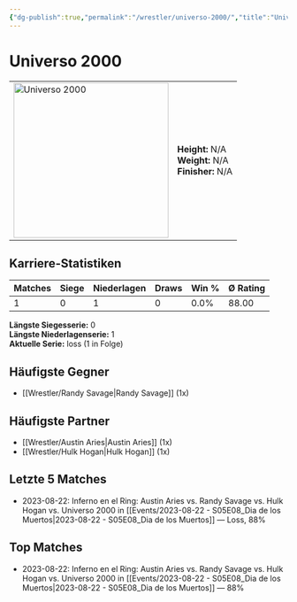```yaml
---
{"dg-publish":true,"permalink":"/wrestler/universo-2000/","title":"Universo 2000","tags":["wrestler"],"noteIcon":""}
---
```



# Universo 2000

<table>
        <tr>
        <td><img src="https://github.com/CptSpaulding1980/choke-slam-wrestling/releases/download/images/Universo_2000.png" width="280" alt="Universo 2000"></td>
        <td>
        <b>Height:</b> N/A<br>
        <b>Weight:</b> N/A<br>
        <b>Finisher:</b> N/A<br>
        </td>
        </tr>
        </table>
        

## Karriere-Statistiken

| Matches | Siege | Niederlagen | Draws | Win % | Ø Rating |
|---------|-------|-------------|-------|-------|-----------|
| 1 | 0 | 1 | 0 | 0.0% | 88.00 |

**Längste Siegesserie:** 0<br>**Längste Niederlagenserie:** 1<br>**Aktuelle Serie:** loss (1 in Folge)


## Häufigste Gegner
- [[Wrestler/Randy Savage\|Randy Savage]] (1x)

## Häufigste Partner
- [[Wrestler/Austin Aries\|Austin Aries]] (1x)
- [[Wrestler/Hulk Hogan\|Hulk Hogan]] (1x)

## Letzte 5 Matches
- 2023-08-22: Inferno en el Ring: Austin Aries vs. Randy Savage vs. Hulk Hogan vs. Universo 2000 in [[Events/2023-08-22 - S05E08_Dia de los Muertos\|2023-08-22 - S05E08_Dia de los Muertos]] — Loss, 88%

## Top Matches
- 2023-08-22: Inferno en el Ring: Austin Aries vs. Randy Savage vs. Hulk Hogan vs. Universo 2000 in [[Events/2023-08-22 - S05E08_Dia de los Muertos\|2023-08-22 - S05E08_Dia de los Muertos]] — 88%
